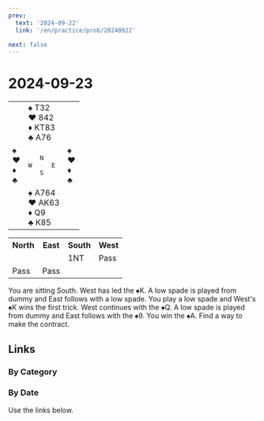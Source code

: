 ```yaml
---
prev:
  text: '2024-09-22'
  link: '/en/practice/prob/20240922'

next: false
---
```


# 2024-09-23

<table class="deal">
	<tr>
		<td></td>
		<td>♠ T32<br>♥ 842<br>♦ KT83<br>♣ A76</td>
		<td></td>
	</tr>
	<tr>
		<td>♠ <br>♥ <br>♦ <br>♣ </td>
		<td><pre>   N<br>W     E<br>   S</pre></td>
		<td>♠ <br>♥ <br>♦ <br>♣ </td>
	</tr>
	<tr>
		<td></td>
		<td>♠ A764<br>♥ AK63<br>♦ Q9<br>♣ K85</td>
		<td></td>
	</tr>
</table>

<table class="auction">
	<tr>
		<th>North</th>
		<th>East</th>
		<th>South</th>
		<th>West</th>
	</tr>
	<tr>
		<td></td>
		<td></td>
		<td>1NT</td>
		<td>Pass</td>
	</tr>
	<tr>
		<td>Pass</td>
		<td>Pass</td>
		<td></td>
		<td></td>
	</tr>
</table>

You are sitting South. West has led the ♠K. A low spade is played from dummy and East follows with a low spade. You play a low spade and West's ♠K wins the first trick. West continues with the ♠Q. A low spade is played from dummy and East follows with the ♠9. You win the ♠A. Find a way to make the contract.

## Links

[<Badge type="tip" text="Check Solution"/>](/en/learning/prob/20240923)

### By Category

[<Badge type="tip" text="<--"/>](/en/practice/prob/20240921)
[<Badge type="tip" text="Calendar"/>](/en/practice/calendar/202409)
[<Badge type="info" text="-->"/>](/en/practice/prob/20240923#links)

### By Date

Use the links below.